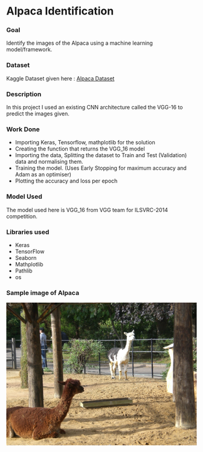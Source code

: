 # Alpaca Identification

### Goal
Identify the images of the Alpaca using a machine learning model/framework.

### Dataset
Kaggle Dataset given here : [Alpaca Dataset](https://www.kaggle.com/datasets/sid4sal/alpaca-dataset-small)

### Description
In this project I used an existing CNN architecture called the VGG-16 to predict the images given.

### Work Done
* Importing Keras, Tensorflow, mathplotlib for the solution
* Creating the function that returns the VGG_16 model
* Importing the data, Splitting the dataset to Train and Test (Validation) data and normalising them.
* Training the model. (Uses Early Stopping for maximum accuracy and Adam as an optimiser)
* Plotting the accuracy and loss per epoch

### Model Used
The model used here is VGG_16 from VGG team for ILSVRC-2014 competition.

### Libraries used
* Keras
* TensorFlow
* Seaborn
* Mathplotlib
* Pathlib
* os

### Sample image of Alpaca
![Alpaca](/Alpaca%20Identification/Dataset/Alpaca/1242ba953cd74e4b.jpg)

